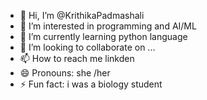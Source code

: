 - 👋 Hi, I’m @KrithikaPadmashali
- 👀 I’m interested in programming and AI/ML
- 🌱 I’m currently learning python language
- 💞️ I’m looking to collaborate on ...
- 📫 How to reach me linkden 
- 😄 Pronouns: she /her
- ⚡ Fun fact: i was a biology student

<!---
KrithikaPadmashali/KrithikaPadmashali is a ✨ special ✨ repository because its `README.md` (this file) appears on your GitHub profile.
You can click the Preview link to take a look at your changes.
--->
